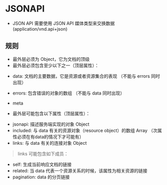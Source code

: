 # JSONAPI

- JSON API 需要使用 JSON API 媒体类型来交换数据(application/vnd.api+json)

## 规则
- 最外层必须为 Object，它为文档的顶级
- 最外层必须包含至少以下之一（顶层属性）：

>
- data: 文档的主要数据，它是资源或者资源集合的表现  （不能与 errors 同时出现）
- errors: 包含错误的对象的数组 （不能与 data 同时出现）
- meta

- 最外层可能包含以下属性（顶层属性）：

>
- jsonapi: 描述服务端实现的对象 Object
- included: 与 data 有关的资源对象（resource object）的数组 Array （次属性必须在有data的情况下才可能有）
- links: 与 data 有关的连接对象 Object

> links 可能包含如下成员：
- self: 生成当前响应文档的链接
- related: 当 data 代表一个资源关系的时候，该属性为相关资源的链接
- pagination: data 的分页链接
